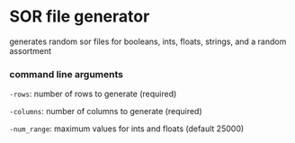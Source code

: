# SOR file generator
generates random sor files for booleans, ints, floats, strings, and a random assortment

### command line arguments
`-rows`: number of rows to generate (required)

`-columns`: number of columns to generate (required)

`-num_range`: maximum values for ints and floats (default 25000)
